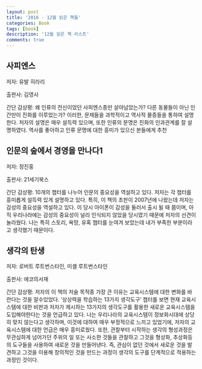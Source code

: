 ```yaml
---
layout: post
title: '2016 - 12월 읽은 책들'
categories: Book
tags: [book]
description: '12월 읽은 책 리스트'
comments: true
---
```


## 사피엔스
저자: 유발 히라리

출판사: 김영사

간단 감상평: 왜 인류의 전신이었던 사피엔스종만 살아남았는가? 다른 동물들이 아닌 인간만이 진화를 이루었는가? 이러한, 문제들을 과학적이고 역사적 물증들을 통하여 설명한다. 저자의 설명은 매우 설득력 있으며, 또한 인류의 문명은 진화의 인과관계를 잘 설명하였다. 역사를 좋아하고 인류 문명에 대한 흥미가 있으신 분들에게 추천

## 인문의 숲에서 경영을 만나다1
저자: 정진홍

출판사: 21세기북스

간단 감상평: 10개의 챕터를 나누어 인문의 중요성을 역설하고 있다. 저자는 각 챕터를 흥미롭게 설득력 있게 설명하고 있다. 특히, 이 책의 초판이 2007년에 나왔는데 저자는 감성의 중요성을 역설하고 있다. 이 당시 아이폰이 감성을 둘러서 출시 될 때 쯤이며, 아직 우리나라에는 감성의 중요성이 널리 인식되지 않았을 당시였기 때문에 저자의 선견이 놀라웠다. 나는 특히 스토리, 욕망, 유혹 챕터를 눈여겨 보았는데 내가 부족한 부분이라고 생각했기 때문이다.

## 생각의 탄생
저자: 로버트 루트번스타인, 미셸 루트번스타인

출판사: 에코의서재

간단 감상평: 저자의 이 책의 저술 목적중 가장 큰 이유는 교육시스템에 대한 변화를 바란다는 것을 알수있었다. ‘상상력을 학습하는 13가지 생각도구’ 챕터를 보면 현재 교육시스템에 대한 비판과 저자가 제시하는 13가지의 생각도구를 활용한 새로운 교육시스템을 도입해야한다는 것을 언급하고 있다. 나는 우리나라의 교육시스템이 정보화시대에 상당히 맞지 않는다고 생각하며, 이것에 대하여 매우 부정적으로 느끼고 있었기에, 저자의 교육시스템에 대한 언급은 매우 흥미로웠다. 또한, 관찰부터 시작하는 생각의 형성과정은 무관심하게 넘어가던 주위의 일 또는 사소한 것들을 관찰하고 그것을 형상화, 추상화등의 도구들을 사용하여 새로운 것을 만들어낸다. 즉, 관심이 없던 것에서 새로운 것을 발견하고 그것을 이용해 창의적인 것을 만드는 과정이 생각의 도구를 단계적으로 적용하는 과정인 것이다.